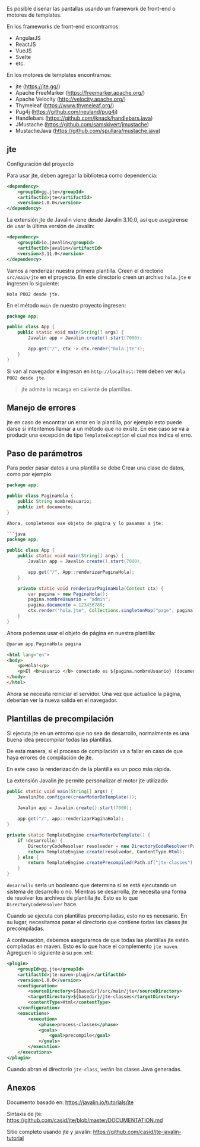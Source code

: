 Es posible disenar las pantallas usando un framework de front-end o motores de templates.

En los frameworks de front-end encontramos:
- AngularJS
- ReactJS
- VueJS
- Svelte
- etc.

En los motores de templates encontramos:
- jte (https://jte.gg/)
- Apache FreeMarker (https://freemarker.apache.org/)
- Apache Velocity (http://velocity.apache.org/)
- Thymeleaf (https://www.thymeleaf.org/)
- Pug4j (https://github.com/neuland/pug4j)
- Handlebars (https://github.com/jknack/handlebars.java)
- JMustache (https://github.com/samskivert/jmustache)
- MustacheJava (https://github.com/spullara/mustache.java)


## jte

Configuración del proyecto

Para usar jte, deben agregar la biblioteca como dependencia:

```xml
<dependency>
    <groupId>gg.jte</groupId>
    <artifactId>jte</artifactId>
    <version>1.0.0</version>
</dependency>
```

La extensión jte de Javalin viene desde Javalin 3.10.0, así que asegúrense de usar la última versión de Javalin:

```xml
<dependency>
    <groupId>io.javalin</groupId>
    <artifactId>javalin</artifactId>
    <version>3.11.0</version>
</dependency>
```

Vamos a renderizar nuestra primera plantilla. Creen el directorio `src/main/jte` en el proyecto. En este directorio creen un archivo `hola.jte` e ingresen lo siguiente:

```
Hola POO2 desde jte.
```

En el método `main` de nuestro proyecto ingresen:

```java
package app;

public class App {
    public static void main(String[] args) {
        Javalin app = Javalin.create().start(7000);

        app.get("/", ctx -> ctx.render("hola.jte"));
    }
}
```

Si van al navegador e ingresan en `http://localhost:7000` deben ver `Hola POO2 desde jte`.


> jte admite la recarga en caliente de plantillas.

## Manejo de errores

jte en caso de encontrar un error en la plantilla, por ejemplo esto puede darse si intentemos llamar a un método que no existe. En ese caso se va a producir una excepción de tipo `TemplateException` el cual nos indica el erro.

## Paso de parámetros

Para poder pasar datos a una plantilla se debe Crear una clase de datos, como por ejemplo:

```java
package app;

public class PaginaHola {
    public String nombreUsuario;
    public int documento;
}

Ahora, completemos ese objeto de página y lo pasamos a jte:

```java
package app;

public class App {
    public static void main(String[] args) {
        Javalin app = Javalin.create().start(7000);

        app.get("/", App::renderizarPaginaHola);
    }

    private static void renderizarPaginaHola(Context ctx) {
        var pagina = new PaginaHola();
        pagina.nombreUsuario = "admin";
        pagina.documento = 123456789;
        ctx.render("hola.jte", Collections.singletonMap("page", pagina));
    }
}
```

Ahora podemos usar el objeto de página en nuestra plantilla:

```html
@param app.PaginaHola pagina

<html lang="en">
<body>
    <p>Hola!</p>
    <p>El <b>usuario </b> conectado es ${pagina.nombreUsuario} (documento: ${pagina.documento})</p>
</body>
</html>
```

Ahora se necesita reiniciar el servidor. Una vez que actualice la página, deberían ver la nueva salida en el navegador.

## Plantillas de precompilación

Si ejecuta jte en un entorno que no sea de desarrollo, normalmente es una buena idea precompilar todas las plantillas.

De esta manera, si el proceso de compilación va a fallar en caso de que haya errores de compilación de jte.

En este caso la renderización de la plantilla es un poco más rápida.

La extensión Javalin jte permite personalizar el motor jte utilizado:

```java
public static void main(String[] args) {
    JavalinJte.configure(crearMotorDeTemplate());
    
    Javalin app = Javalin.create().start(7000);

    app.get("/", app::renderizarPaginaHola);
}

private static TemplateEngine crearMotorDeTemplate() {
    if (desarrollo) {
        DirectoryCodeResolver resolvedor = new DirectoryCodeResolver(Path.of("src", "main", "jte"));
        return TemplateEngine.create(resolvedor, ContentType.Html);
    } else {
        return TemplateEngine.createPrecompiled(Path.of("jte-classes"), ContentType.Html);
    }
}
```

`desarrollo` sería un booleano que determina si se está ejecutando un sistema de desarrollo o no. Mientras se desarrolla, jte necesita una forma de resolver los archivos de plantilla jte. Esto es lo que `DirectoryCodeResolver` hace. 

Cuando se ejecuta con plantillas precompiladas, esto no es necesario. En su lugar, necesitamos pasar el directorio que contiene todas las clases jte precompiladas.

A continuación, debemos asegurarnos de que todas las plantillas jte estén compiladas en maven. Esto es lo que hace el complemento `jte maven`. Agreguen lo siguiente a su `pom.xml`:

```xml
<plugin>
    <groupId>gg.jte</groupId>
    <artifactId>jte-maven-plugin</artifactId>
    <version>1.0.0</version>
    <configuration>
        <sourceDirectory>${basedir}/src/main/jte</sourceDirectory>
        <targetDirectory>${basedir}/jte-classes</targetDirectory>
        <contentType>Html</contentType>
    </configuration>
    <executions>
        <execution>
            <phase>process-classes</phase>
            <goals>
                <goal>precompile</goal>
            </goals>
        </execution>
    </executions>
</plugin>
```
Cuando abran el directorio `jte-class`, verán las clases Java generadas.

## Anexos

Documento basado en: https://javalin.io/tutorials/jte

Sintaxis de jte: https://github.com/casid/jte/blob/master/DOCUMENTATION.md

Sitio completo usando jte y javalin: https://github.com/casid/jte-javalin-tutorial

